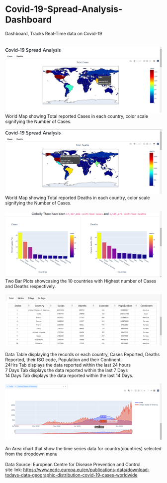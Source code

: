 # Covid-19-Spread-Analysis-Dashboard
Dashboard, Tracks Real-Time data on Covid-19<br><br><br>
<img src ='https://github.com/Mohan-Gupta/Covid-19-Spread-Analysis-Dashboard/blob/main/Plots%20and%20components/worldCasesMap.png'>
World Map showing Total reported Cases in each country, color scale signifying the Number of Cases.
<br><br>
<img src = 'https://github.com/Mohan-Gupta/Covid-19-Spread-Analysis-Dashboard/blob/main/Plots%20and%20components/worldDeathMap.png'>
World Map showing Total reported Deaths in each country, color scale signifying the Number of Cases.
<br><br>
<img src = 'https://github.com/Mohan-Gupta/Covid-19-Spread-Analysis-Dashboard/blob/main/Plots%20and%20components/Top10.png'>
Two Bar Plots showcasing the 10 countries with Highest number of Cases and Deaths respectively.
<br><br>
<img src = 'https://github.com/Mohan-Gupta/Covid-19-Spread-Analysis-Dashboard/blob/main/Plots%20and%20components/DataTabel.png'><br><br>
Data Table displaying the records or each country, Cases Reported, Deaths Reported, their ISO code, Population and
 their Continent.<br>
 24Hrs Tab displays the data reported within the last 24 hours<br>
 7 Days  Tab displays the data reported within the last 7 Days<br>
 14 Days Tab displays the data reported within the last 14 Days.
 <br><br>
 <img src = 'https://github.com/Mohan-Gupta/Covid-19-Spread-Analysis-Dashboard/blob/main/Plots%20and%20components/Country.png'><br><br>
 An Area chart that show the time series data for country(countries) selected from the dropdown menu
 <br><br>
 Data Source: European Centre for Disease Prevention and Control<br>
 site link: https://www.ecdc.europa.eu/en/publications-data/download-todays-data-geographic-distribution-covid-19-cases-worldwide
